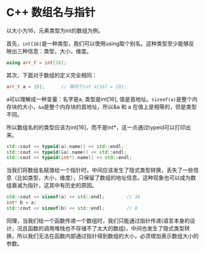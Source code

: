 # C++ 数组名与指针

以大小为16，元素类型为int的数组为例。

首先，`int[16]`是一种类型，我们可以使用using取个别名。这种类型至少能够反映出三种信息：类型，大小，维度。

```cpp
using arr_t = int[16];
```

其次，下面对于数组的定义完全相同：

```cpp
arr_t a = {0};		// 等同于int a[16] = {0};
```

a可以理解成一种变量：名字是a, 类型是int[16], 值是首地址。`sizeof(a)`是整个内存块的大小，`&a`是整个内存块的首地址，所以&a 和 a 在值上是相等的，但是类型不同。

所以数组名的的类型应该为int[16]，而不是int*，这一点通过typeid可以打印出来。

```cpp
std::cout << typeid(a).name() << std::endl;
std::cout << typeid(&a).name() << std::endl;
std::cout << typeid(int*).name() << std::endl;
```

当我们将数组名赋值给一个指针时，中间应该发生了隐式类型转换，丢失了一些信息（比如类型，大小，维度），只保留了数组的地址信息。这种现象也可以成为数组衰减为指针，这其中有历史的原因。

```cpp
std::cout << sizeof(a) << std::endl;		// 16
int* b = a;
std::cout << sizeof(b) << std::endl;		// 8
```

同理，当我们给一个函数传递一个数组时，我们只能通过指针传递(语言本身的设计，况且函数的调用堆栈也不存储不了太大的数组)，中间也发生了隐式类型转换，所以我们无法在函数内部通过指针得到数组的大小，必须增加表示数组大小的参数。

